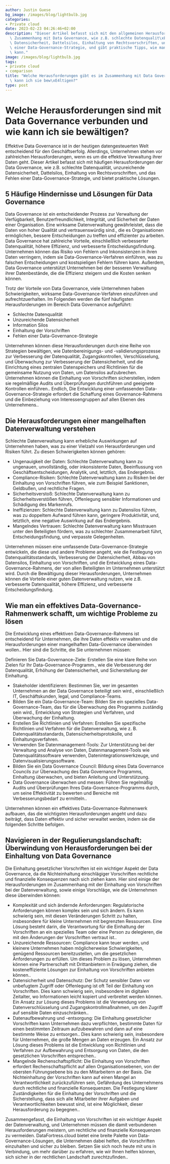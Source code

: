 ```yaml
---
author: Justin Guese
bg_image: /images/blog/lightbulb.jpg
categories:
- Private cloud
date: 2023-02-23 04:26:46+02:00
description: "Dieser Artikel befasst sich mit den allgemeinen Herausforderungen im\
  \ Zusammenhang mit Data Governance, wie z.B. schlechte Datenqualit\xE4t, unzureichende\
  \ Datensicherheit, Dattelsilos, Einhaltung von Rechtsvorschriften, und das Fehlen\
  \ einer Data-Governance-Strategie, und gibt praktische Tipps, wie man sie angehen\
  \ kann."
image: /images/blog/lightbulb.jpg
tags:
- private cloud
- comparison
title: "Welche Herausforderungen gibt es im Zusammenhang mit Data Governance und wie\
  \ kann ich sie bew\xE4ltigen?"
type: post
---
```



# Welche Herausforderungen sind mit Data Governance verbunden und wie kann ich sie bewältigen?

Effektive Data Governance ist in der heutigen datengesteuerten Welt entscheidend für den Geschäftserfolg. Allerdings, Unternehmen stehen vor zahlreichen Herausforderungen, wenn es um die effektive Verwaltung ihrer Daten geht. Dieser Artikel befasst sich mit häufigen Herausforderungen der Data Governance, wie z.B. schlechte Datenqualität, unzureichende Datensicherheit, Dattelsilos, Einhaltung von Rechtsvorschriften, und das Fehlen einer Data-Governance-Strategie, und bietet praktische Lösungen.

## 5 Häufige Hindernisse und Lösungen für Data Governance

Data Governance ist ein entscheidender Prozess zur Verwaltung der Verfügbarkeit, Benutzerfreundlichkeit, Integrität, und Sicherheit der Daten einer Organisation. Eine wirksame Datenverwaltung gewährleistet, dass die Daten von hoher Qualität und vertrauenswürdig sind., die es Organisationen ermöglichen, bessere Entscheidungen zu treffen und effizienter zu arbeiten.
Data Governance hat zahlreiche Vorteile, einschließlich verbesserter Datenqualität, höhere Effizienz, und verbesserte Entscheidungsfindung. Unternehmen können das Risiko von Fehlern und Inkonsistenzen in ihren Daten verringern, indem sie Data-Governance-Verfahren einführen, was zu falschen Entscheidungen und kostspieligen Fehlern führen kann. Außerdem, Data Governance unterstützt Unternehmen bei der besseren Verwaltung ihrer Datenbestände, die die Effizienz steigern und die Kosten senken können.

Trotz der Vorteile von Data Governance, viele Unternehmen haben Schwierigkeiten, wirksame Data-Governance-Verfahren einzuführen und aufrechtzuerhalten. Im Folgenden werden die fünf häufigsten Herausforderungen im Bereich Data Governance aufgeführt:

- Schlechte Datenqualität
- Unzureichende Datensicherheit
- Information Silos
- Einhaltung der Vorschriften
- Fehlen einer Data-Governance-Strategie

Unternehmen können diese Herausforderungen durch eine Reihe von Strategien bewältigen, wie Datenbereinigungs- und -validierungsprozesse zur Verbesserung der Datenqualität, Zugangskontrollen, Verschlüsselung, und Überwachung zur Verbesserung der Datensicherheit, und die Einrichtung eines zentralen Datenspeichers und Richtlinien für die gemeinsame Nutzung von Daten, um Datensilos aufzubrechen. Unternehmen können die Einhaltung von Vorschriften sicherstellen, indem sie regelmäßige Audits und Überprüfungen durchführen und geeignete Kontrollen einführen.. Endlich, Die Entwicklung einer umfassenden Data-Governance-Strategie erfordert die Schaffung eines Governance-Rahmens und die Einbeziehung von Interessengruppen auf allen Ebenen des Unternehmens..

## Die Herausforderungen einer mangelhaften Datenverwaltung verstehen

Schlechte Datenverwaltung kann erhebliche Auswirkungen auf Unternehmen haben, was zu einer Vielzahl von Herausforderungen und Risiken führt. Zu diesen Schwierigkeiten können gehören:

- Ungenauigkeit der Daten: Schlechte Datenverwaltung kann zu ungenauen, unvollständig, oder inkonsistente Daten, Beeinflussung von Geschäftsentscheidungen, Analytik, und, letztlich, das Endergebnis.
- Compliance-Risiken: Schlechte Datenverwaltung kann zu Risiken bei der Einhaltung von Vorschriften führen, wie zum Beispiel Sanktionen, Geldbußen, und rechtliche Fragen.
- Sicherheitsverstoß: Schlechte Datenverwaltung kann zu Sicherheitsverstößen führen, Offenlegung sensibler Informationen und Schädigung des Markenrufs.
- Ineffizienzen: Schlechte Datenverwaltung kann zu Datensilos führen, was zu doppeltem Aufwand führen kann, geringere Produktivität, und, letztlich, eine negative Auswirkung auf das Endergebnis.
- Mangelndes Vertrauen: Schlechte Datenverwaltung kann Misstrauen unter den Beteiligten fördern, was zu schlechter Zusammenarbeit führt, Entscheidungsfindung, und verpasste Gelegenheiten.

Unternehmen müssen eine umfassende Data-Governance-Strategie entwickeln, die diese und andere Probleme angeht, wie die Festlegung von Datenqualitätsstandards, Verbesserung der Datensicherheit, Abbau von Datensilos, Einhaltung von Vorschriften, und die Entwicklung eines Data-Governance-Rahmens, der von allen Beteiligten im Unternehmen unterstützt wird. Durch die Bewältigung dieser Herausforderungen, Unternehmen können die Vorteile einer guten Datenverwaltung nutzen, wie z.B. verbesserte Datenqualität, höhere Effizienz, und verbesserte Entscheidungsfindung.

## Wie man ein effektives Data-Governance-Rahmenwerk schafft, um wichtige Probleme zu lösen

Die Entwicklung eines effektiven Data-Governance-Rahmens ist entscheidend für Unternehmen, die ihre Daten effektiv verwalten und die Herausforderungen einer mangelhaften Data-Governance überwinden wollen.. Hier sind die Schritte, die Sie unternehmen müssen:

Definieren Sie Data-Governance-Ziele: Erstellen Sie eine klare Reihe von Zielen für Ihr Data-Governance-Programm., wie die Verbesserung der Datenqualität, Erhöhung der Datensicherheit, und Sicherstellung der Einhaltung.

- Stakeholder identifizieren: Bestimmen Sie, wer im gesamten Unternehmen an der Data Governance beteiligt sein wird., einschließlich IT, Geschäftskunden, legal, und Compliance-Teams.
- Bilden Sie ein Data-Governance-Team: Bilden Sie ein spezielles Data-Governance-Team, das für die Überwachung des Programms zuständig sein wird., Entwicklung von Strategien und Verfahren, und Überwachung der Einhaltung.
- Erstellen Sie Richtlinien und Verfahren: Erstellen Sie spezifische Richtlinien und Verfahren für die Datenverwaltung, wie z. B. Datenqualitätsstandards, Datensicherheitsprotokolle, und Einhaltungsverfahren.
- Verwenden Sie Datenmanagement-Tools: Zur Unterstützung bei der Verwaltung und Analyse von Daten, Datenmanagement-Tools wie Datenqualitätssoftware verwenden, Datenintegrationswerkzeuge, und Datenvisualisierungssoftware.
- Bilden Sie ein Data Governance Council: Bildung eines Data Governance Councils zur Überwachung des Data Governance Programms, Einhaltung überwachen, und bieten Anleitung und Unterstützung.
- Data Governance überwachen und messen: Führen Sie regelmäßig Audits und Überprüfungen Ihres Data-Governance-Programms durch, um seine Effektivität zu bewerten und Bereiche mit Verbesserungsbedarf zu ermitteln..

Unternehmen können ein effektives Data-Governance-Rahmenwerk aufbauen, das die wichtigsten Herausforderungen angeht und dazu beiträgt, dass Daten effektiv und sicher verwaltet werden, indem sie die folgenden Schritte befolgen.

## Navigieren in der Regulierungslandschaft: Überwindung von Herausforderungen bei der Einhaltung von Data Governance

Die Einhaltung gesetzlicher Vorschriften ist ein wichtiger Aspekt der Data Governance, da die Nichteinhaltung einschlägiger Vorschriften rechtliche und finanzielle Konsequenzen nach sich ziehen kann. Hier sind einige der Herausforderungen im Zusammenhang mit der Einhaltung von Vorschriften bei der Datenverwaltung, sowie einige Vorschläge, wie die Unternehmen diese überwinden können:

- Komplexität und sich ändernde Anforderungen: Regulatorische Anforderungen können komplex sein und sich ändern. Es kann schwierig sein, mit diesen Veränderungen Schritt zu halten, insbesondere für kleine Unternehmen mit begrenzten Ressourcen. Eine Lösung besteht darin, die Verantwortung für die Einhaltung der Vorschriften an ein spezielles Team oder eine Person zu delegieren, die mit den Änderungen der Vorschriften vertraut ist..
- Unzureichende Ressourcen: Compliance kann teuer werden, und kleinere Unternehmen haben möglicherweise Schwierigkeiten, genügend Ressourcen bereitzustellen, um die gesetzlichen Anforderungen zu erfüllen. Um dieses Problem zu lösen, Unternehmen können eine Partnerschaft mit Drittanbietern in Erwägung ziehen, die kosteneffiziente Lösungen zur Einhaltung von Vorschriften anbieten können..
- Datensicherheit und Datenschutz: Der Schutz sensibler Daten vor unbefugtem Zugriff oder Offenlegung ist oft Teil der Einhaltung von Vorschriften. Dies kann schwierig sein, insbesondere im digitalen Zeitalter, wo Informationen leicht kopiert und verbreitet werden können. Ein Ansatz zur Lösung dieses Problems ist die Verwendung von Datenverschlüsselung und Zugangskontrollmaßnahmen, um den Zugriff auf sensible Daten einzuschränken..
- Datenaufbewahrung und -entsorgung: Die Einhaltung gesetzlicher Vorschriften kann Unternehmen dazu verpflichten, bestimmte Daten für einen bestimmten Zeitraum aufzubewahren und dann auf eine bestimmte Weise zu entsorgen.. Dies kann schwierig sein, insbesondere für Unternehmen, die große Mengen an Daten erzeugen. Ein Ansatz zur Lösung dieses Problems ist die Entwicklung von Richtlinien und Verfahren zur Aufbewahrung und Entsorgung von Daten, die den gesetzlichen Vorschriften entsprechen..
- Mangelnde Rechenschaftspflicht: Die Einhaltung von Vorschriften erfordert Rechenschaftspflicht auf allen Organisationsebenen, von der obersten Führungsebene bis zu den Mitarbeitern an der Basis. Die Nichteinhaltung der Vorschriften kann auf einen Mangel an Verantwortlichkeit zurückzuführen sein, Gefährdung des Unternehmens durch rechtliche und finanzielle Konsequenzen. Die Festlegung klarer Zuständigkeiten für die Einhaltung der Vorschriften und die Sicherstellung, dass sich alle Mitarbeiter ihrer Aufgaben und Verantwortlichkeiten bewusst sind, ist eine Möglichkeit, dieser Herausforderung zu begegnen..

Zusammengefasst, die Einhaltung von Vorschriften ist ein wichtiger Aspekt der Datenverwaltung, und Unternehmen müssen die damit verbundenen Herausforderungen meistern, um rechtliche und finanzielle Konsequenzen zu vermeiden. DataFortress.cloud bietet eine breite Palette von Data-Governance-Lösungen, die Unternehmen dabei helfen, die Vorschriften einzuhalten und sicher zu bleiben. Setzen Sie sich noch heute mit uns in Verbindung, um mehr darüber zu erfahren, wie wir Ihnen helfen können, sich sicher in der rechtlichen Landschaft zurechtzufinden..
